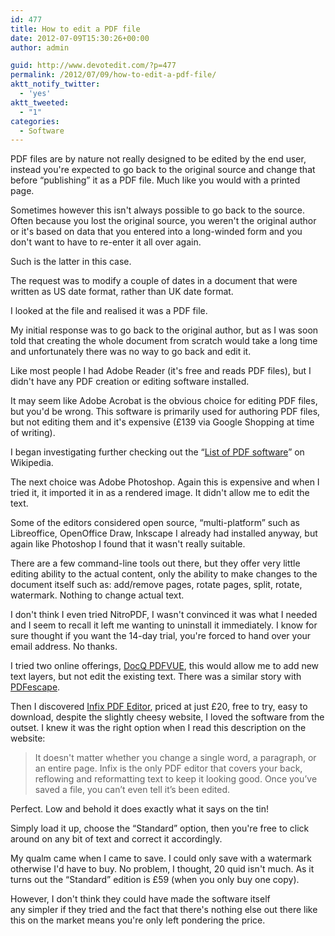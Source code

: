 ```yaml
---
id: 477
title: How to edit a PDF file
date: 2012-07-09T15:30:26+00:00
author: admin

guid: http://www.devotedit.com/?p=477
permalink: /2012/07/09/how-to-edit-a-pdf-file/
aktt_notify_twitter:
  - 'yes'
aktt_tweeted:
  - "1"
categories:
  - Software
---
```

PDF files are by nature not really designed to be edited by the end user, instead you're expected to go back to the original source and change that before &#8220;publishing&#8221; it as a PDF file. Much like you would with a printed page.

Sometimes however this isn't always possible to go back to the source. Often because you lost the original source, you weren't the original author or it's based on data that you entered into a long-winded form and you don't want to have to re-enter it all over again.<!--more-->

Such is the latter in this case.

The request was to modify a couple of dates in a document that were written as US date format, rather than UK date format.

I looked at the file and realised it was a PDF file.

My initial response was to go back to the original author, but as I was soon told that creating the whole document from scratch would take a long time and unfortunately there was no way to go back and edit it.

Like most people I had Adobe Reader (it's free and reads PDF files), but I didn't have any PDF creation or editing software installed.

It may seem like Adobe Acrobat is the obvious choice for editing PDF files, but you'd be wrong. This software is primarily used for authoring PDF files, but not editing them and it's expensive (£139 via Google Shopping at time of writing).

I began investigating further checking out the &#8220;[List of PDF software](http://en.wikipedia.org/wiki/List_of_PDF_software)&#8221; on Wikipedia.

The next choice was Adobe Photoshop. Again this is expensive and when I tried it, it imported it in as a rendered image. It didn't allow me to edit the text.

Some of the editors considered open source, &#8220;multi-platform&#8221; such as Libreoffice, OpenOffice Draw, Inkscape I already had installed anyway, but again like Photoshop I found that it wasn't really suitable.

There are a few command-line tools out there, but they offer very little editing ability to the actual content, only the ability to make changes to the document itself such as: add/remove pages, rotate pages, split, rotate, watermark. Nothing to change actual text.

I don't think I even tried NitroPDF, I wasn't convinced it was what I needed and I seem to recall it left me wanting to uninstall it immediately. I know for sure thought if you want the 14-day trial, you're forced to hand over your email address. No thanks.

I tried two online offerings, [DocQ PDFVUE](https://docq.com/landing/pdfvue/), this would allow me to add new text layers, but not edit the existing text. There was a similar story with [PDFescape](http://www.pdfescape.com).

Then I discovered [Infix PDF Editor](http://www.iceni.com/), priced at just £20, free to try, easy to download, despite the slightly cheesy website, I loved the software from the outset. I knew it was the right option when I read this description on the website:

> It doesn't matter whether you change a single word, a paragraph, or an entire page. Infix is the only PDF editor that covers your back, reflowing and reformatting text to keep it looking good. Once you’ve saved a file, you can’t even tell it’s been edited.

Perfect. Low and behold it does exactly what it says on the tin!

Simply load it up, choose the &#8220;Standard&#8221; option, then you're free to click around on any bit of text and correct it accordingly.

My qualm came when I came to save. I could only save with a watermark otherwise I'd have to buy. No problem, I thought, 20 quid isn't much. As it turns out the &#8220;Standard&#8221; edition is £59 (when you only buy one copy).

However, I don't think they could have made the software itself any simpler if they tried and the fact that there's nothing else out there like this on the market means you're only left pondering the price.